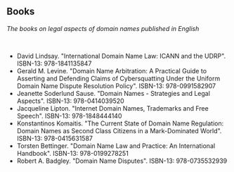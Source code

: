 
## Books
*The books on legal aspects of domain names published in English*

<br/>

* David Lindsay. "International Domain Name Law: ICANN and the UDRP". ISBN-13: 978-1841135847
* Gerald M. Levine. "Domain Name Arbitration: A Practical Guide to Asserting and Defending Claims of Cybersquatting Under the Uniform Domain Name Dispute Resolution Policy".  ISBN-13: 978-0991582907
* Jeanette Soderlund Sause. "Domain Names - Strategies and Legal Aspects". ISBN-13: 978-0414039520
* Jacqueline Lipton. "Internet Domain Names, Trademarks and Free Speech".  ISBN-13: 978-1848444140
* Konstantinos Komaitis. "The Current State of Domain Name Regulation: Domain Names as Second Class Citizens in a Mark-Dominated World".  ISBN-13: 978-0415631587 
* Torsten Bettinger. "Domain Name Law and Practice: An International Handbook".  ISBN-13: 978-0199278251 
* Robert A. Badgley. "Domain Name Disputes".  ISBN-13: 978-0735532939 
